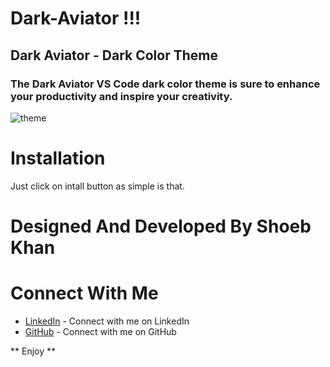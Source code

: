 # Dark-Aviator !!!

## Dark Aviator - Dark Color Theme

### The Dark Aviator VS Code dark color theme is sure to enhance your productivity and inspire your creativity.

![theme](https://user-images.githubusercontent.com/90252942/231564038-5c481454-5f61-473d-ba92-4cecf80d1661.png)

# Installation
Just click on intall button as simple is that. 

# Designed And Developed By Shoeb Khan

# Connect With Me
* [LinkedIn](https://www.linkedin.com/in/shoeb-khan-7b1bb4228) - Connect with me on LinkedIn
* [GitHub](https://github.com/shoeb18) - Connect with me on GitHub

** Enjoy **
